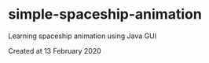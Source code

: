 # simple-spaceship-animation
Learning spaceship animation using Java GUI


Created at 13 February 2020
